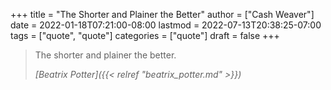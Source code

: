 +++
title = "The Shorter and Plainer the Better"
author = ["Cash Weaver"]
date = 2022-01-18T07:21:00-08:00
lastmod = 2022-07-13T20:38:25-07:00
tags = ["quote", "quote"]
categories = ["quote"]
draft = false
+++

> The shorter and plainer the better.
>
> _[Beatrix Potter]({{< relref "beatrix_potter.md" >}})_
